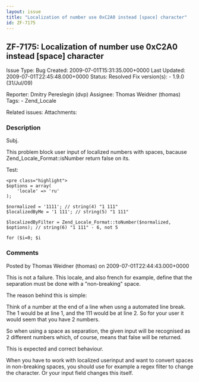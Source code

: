 ```yaml
---
layout: issue
title: "Localization of number use 0xC2A0 instead [space] character"
id: ZF-7175
---
```


ZF-7175: Localization of number use 0xC2A0 instead [space] character
--------------------------------------------------------------------

 Issue Type: Bug Created: 2009-07-01T15:31:35.000+0000 Last Updated: 2009-07-01T22:45:48.000+0000 Status: Resolved Fix version(s): - 1.9.0 (31/Jul/09)
 
 Reporter:  Dmitry Pereslegin (dvp)  Assignee:  Thomas Weidner (thomas)  Tags: - Zend\_Locale
 
 Related issues: 
 Attachments: 
### Description

Subj.

This problem block user input of localized numbers with spaces, bacause Zend\_Locale\_Format::isNumber return false on its.

Test:

 
    <pre class="highlight">
    $options = array(
        'locale' => 'ru'
    );
    
    $normalized = '1111'; // string(4) "1 111"
    $localizedByMe = '1 111'; // string(5) "1 111"
    
    $localizedByFilter = Zend_Locale_Format::toNumber($normalized, $options); // string(6) "1 111" - 6, not 5
    
    for ($i=0; $i

 

 

### Comments

Posted by Thomas Weidner (thomas) on 2009-07-01T22:44:43.000+0000

This is not a failure. This locale, and also french for example, define that the separation must be done with a "non-breaking" space.

The reason behind this is simple:

Think of a number at the end of a line when usng a automated line break. The 1 would be at line 1, and the 111 would be at line 2. So for your user it would seem that you have 2 numbers.

So when using a space as separation, the given input will be recognised as 2 different numbers which, of course, means that false will be returned.

This is expected and correct behaviour.

When you have to work with localized userinput and want to convert spaces in non-breaking spaces, you should use for example a regex filter to change the character. Or your input field changes this itself.

 

 